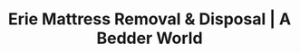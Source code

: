 ---
layout: location.njk
title: "Erie Mattress Removal & Disposal | A Bedder World"
description: "Professional mattress removal in Erie, PA. Great Lakes specialists serving Pennsylvania's only lakefront metro. Winter weather reliable service "
permalink: "/mattress-removal/pennsylvania/erie/"
city: "Erie"
state: "Pennsylvania"
stateAbbr: "PA"
stateSlug: "pennsylvania"
tier: 1
coordinates: 
  lat: 40.1164
  lng: -80.0851
pricing:
  startingPrice: 125
  single: 125
  queen: 155
  king: 180
  boxSpring: 30
zipCodes: ["16501", "16502", "16503", "16504", "16505", "16506", "16507", "16508", "16509", "16510", "16511", "16512", "16514", "16515", "16522", "16530", "16531", "16541", "16544", "16546", "16550", "16553", "16563", "16565"]
neighborhoods: [
  {
    "name": "Downtown/Perry Square",
    "zipCodes": ["16501"]
  },
  {
    "name": "Little Italy",
    "zipCodes": ["16502"]
  },
  {
    "name": "Lakefront District",
    "zipCodes": ["16505"]
  },
  {
    "name": "East Side",
    "zipCodes": ["16503"]
  },
  {
    "name": "West Side",
    "zipCodes": ["16506"]
  },
  {
    "name": "Millcreek Township",
    "zipCodes": ["16565"]
  },
  {
    "name": "Summit Township",
    "zipCodes": ["16509"]
  },
  {
    "name": "Industrial Corridor",
    "zipCodes": ["16504"]
  },
  {
    "name": "Upper Peach Street",
    "zipCodes": ["16508"]
  },
  {
    "name": "Bayfront",
    "zipCodes": ["16507"]
  }
]
nearbyCities: [
  {
    "name": "Altoona",
    "slug": "altoona", 
    "distance": 120,
    "isSuburb": false
  },
  {
    "name": "Pittsburgh",
    "slug": "pittsburgh",
    "distance": 130,
    "isSuburb": false
  },
  {
    "name": "Harrisburg",
    "slug": "harrisburg",
    "distance": 160,
    "isSuburb": false
  },
  {
    "name": "Scranton",
    "slug": "scranton",
    "distance": 180,
    "isSuburb": false
  }
]
reviews:
  count: 22
  featured:
    - author: "Mike T."
      rating: 5
      text: "Reliable service even in winter weather when the city pickup was cancelled. Professional team that knows Erie."
    - author: "Sandra"
      rating: 5
      text: "Fair pricing and they worked around my factory schedule. Much easier than the city's 72-hour notice system."
    - author: "Construction Foreman Joe"
      rating: 5
      text: "Great for our industrial cleanup projects. They understand the logistics of working in Erie's manufacturing areas."
    - author: "Lakefront Resident Mary"
      rating: 4
      text: "They handled our difficult lakefront access perfectly. Worth the convenience over municipal pickup."
    - author: "Dave K."
      rating: 5
      text: "Quick service during our move. They knew exactly how to navigate our neighborhood."
    - author: "Erie Family"
      rating: 5
      text: "Professional service that actually shows up on time. Reliable when you need them most."

pageContent:
  heroDescription: "Next-day mattress pickup throughout Erie  We handle lakefront properties, industrial areas, and provide reliable service through harsh winter weather. Pennsylvania's only Great Lakes mattress removal specialists - book online in 60 seconds."

  aboutService: "Our Erie mattress pickup service specializes in Pennsylvania's only Great Lakes metro, where 91,786 residents navigate the unique challenges of lakefront living in America's maritime industrial heartland. We are mattress removal experts who understand Erie's distinctive character - from historic Victorian homes downtown to lakefront properties along 50 miles of Pennsylvania shoreline, from industrial worker neighborhoods to the bustling port district that connects the region to the St. Lawrence Seaway. With expertise in winter weather service, lakefront property access, and industrial area logistics, we eliminate disposal hassles for the working families, manufacturing employees, and maritime professionals who call this Rust Belt community home. Having recycled over 1 million mattresses nationwide, our Erie operation provides year-round reliable service that works around this hardworking community's industrial schedules, serving established residents and newcomers who appreciate dependable service in Pennsylvania's premier Great Lakes city."

  serviceAreasIntro: "Complete mattress pickup throughout Erie's diverse neighborhoods and industrial areas, from lakefront properties to manufacturing districts:"

  regulationsCompliance: "Erie provides free large item pickup including mattresses with 72-hour advance notice and online scheduling, allowing up to 3 items per week per household. While comprehensive, this municipal system requires advance planning and is subject to weather delays during Erie's harsh winters.\n\nOur professional mattress removal service provides the reliable alternative Erie residents need. We offer next-day pickup without advance notice requirements, maintain consistent service during winter weather when municipal pickup is delayed, handle lakefront property access challenges, coordinate with industrial work schedules, and provide eco-friendly recycling that supports environmental protection for the Great Lakes ecosystem that defines this community."

  environmentalImpact: "Our Erie service demonstrates environmental leadership by diverting 80% of mattress materials from regional landfills through certified Pennsylvania recycling facilities. Each mattress pickup prevents 40 pounds of waste while supporting sustainable disposal practices that protect the Great Lakes ecosystem. After serving Erie's working families and industrial community, we've recycled 1,480 mattresses (59,200 pounds) that directly support environmental stewardship in Pennsylvania's only Great Lakes metro. This regional processing approach reduces transport emissions while creating jobs that serve Erie's diverse economic base including manufacturing, healthcare, education, and maritime industries that make this the industrial heart of northwestern Pennsylvania. By choosing professional mattress removal, Erie families and businesses contribute to sustainability initiatives that protect the Great Lakes waters and support the environmental values essential to this lakefront community's future prosperity."

  howItWorksScheduling: "Working-class friendly scheduling with easy online booking throughout Erie. We accommodate factory shifts, coordinate around harsh winter weather, work with lakefront property challenges, and provide the dependable service this industrial community expects."

  howItWorksService: "Our team specializes in Erie's unique Great Lakes environment and industrial landscape. We navigate winter weather conditions, handle lakefront property access, coordinate with industrial area logistics, respect working-class schedules, and provide the reliable service that meets this community's practical needs."

  howItWorksDisposal: "Licensed transport to certified Pennsylvania recycling facilities where materials support regional sustainability initiatives and Great Lakes environmental protection. Steel springs and foam components contribute to the circular economy that serves Erie's industrial heritage while protecting the natural resources that define this lakefront community."

  sidebarStats:
    mattressesRemoved: "1480"

localRegulations: "Erie's municipal large item pickup system is notably comprehensive compared to other Pennsylvania cities, offering free service and online scheduling flexibility. However, the 72-hour advance notice requirement and winter weather delays create service gaps. Our professional removal service provides immediate availability, weather-reliable service, and specialized handling for Erie's unique lakefront and industrial properties that municipal collection can't accommodate."

faqs:
  - question: "How quickly can you remove my mattress in Erie?"
    answer: "We provide next-day pickup throughout all Erie neighborhoods without the 72-hour advance notice required by municipal service. Easy online booking accommodates factory schedules, lakefront property access, and the practical needs of Pennsylvania's Great Lakes community."
    
  - question: "Do you provide service during Erie's harsh winters?"
    answer: "Absolutely. We maintain consistent service during lake effect snow and winter weather when municipal pickup is delayed or cancelled. Our team understands Erie's winter challenges and provides reliable service year-round regardless of weather conditions."
    
  - question: "Can you handle lakefront properties and difficult access areas?"
    answer: "Yes, we specialize in Erie's unique lakefront properties, narrow historic neighborhood streets, and industrial area access challenges. Our team understands the logistical requirements for serving Pennsylvania's only Great Lakes metro area."
    
  - question: "What's included in your Erie mattress removal service?"
    answer: "Complete Great Lakes specialized service includes pickup from lakefront properties, historic homes, and industrial areas, reliable winter weather service, coordination with factory schedules, and eco-friendly disposal that protects the Great Lakes ecosystem through certified Pennsylvania recycling facilities."
    
  - question: "Do you serve Erie's industrial and manufacturing areas?"
    answer: "Definitely. We provide specialized service to Erie's manufacturing districts, industrial complexes, and port areas. Our team understands industrial logistics, loading dock access, and the scheduling needs of Pennsylvania's manufacturing heartland."
    
  - question: "How do you handle Erie's winter parking restrictions?"
    answer: "We coordinate all services around Erie's odd-even winter parking rules and snow emergency procedures. Our scheduling accommodates winter weather delays while maintaining consistent service when residents need reliable mattress removal most."
    
  - question: "Can you work with property managers and industrial facilities?"
    answer: "Yes, we understand Erie's mix of historic housing, lakefront properties, and industrial facilities. We coordinate with property management, industrial facility managers, and provide bulk disposal services for the diverse property types throughout Pennsylvania's Great Lakes metro."
    
  - question: "What happens to mattresses after pickup in Erie?"
    answer: "Mattresses go to certified Pennsylvania recycling facilities where 80% of materials including steel springs, foam, and fabric are separated for reuse. This supports Great Lakes environmental protection and creates a regional circular economy that benefits Erie's industrial heritage while preserving the natural resources that make this Pennsylvania's premier lakefront community."
---